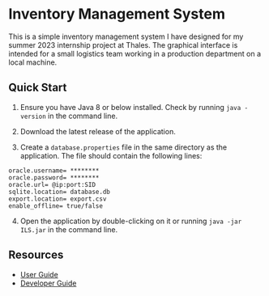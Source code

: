 # Inventory Management System

This is a simple inventory management system I have designed for my summer 2023 internship project at Thales. The graphical interface is intended for a small logistics team working in a production department on a local machine.

## Quick Start

1. Ensure you have Java 8 or below installed. Check by running `java -version` in the command line.

2. Download the latest release of the application.

3. Create a `database.properties` file in the same directory as the application. The file should contain the following lines:

```
oracle.username= ********
oracle.password= ********
oracle.url= @ip:port:SID
sqlite.location= database.db
export.location= export.csv
enable_offline= true/false
```

4. Open the application by double-clicking on it or running `java -jar ILS.jar` in the command line.

## Resources

- [User Guide](/User%20Guide.md)
- [Developer Guide](/Developer%20Guide.md)
